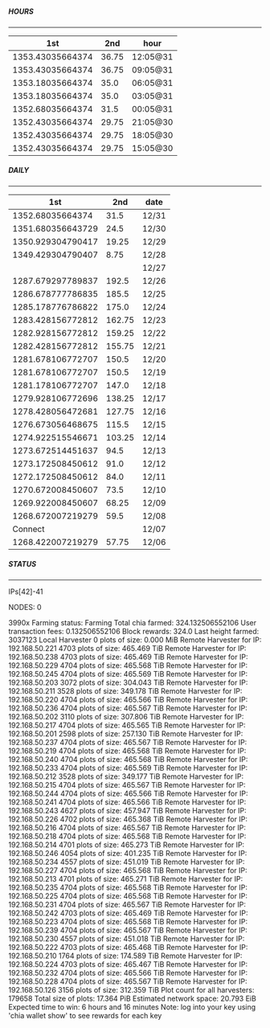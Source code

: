 ##### HOURS
-------

| 1st | 2nd | hour |
|---|----|-----|
|1353.43035664374 | 36.75 | 12:05@31 |
|1353.43035664374 | 36.75 | 09:05@31 |
|1353.18035664374 | 35.0 | 06:05@31 |
|1353.18035664374 | 35.0 | 03:05@31 |
|1352.68035664374 | 31.5 | 00:05@31 |
|1352.43035664374 | 29.75 | 21:05@30 |
|1352.43035664374 | 29.75 | 18:05@30 |
|1352.43035664374 | 29.75 | 15:05@30 |

##### DAILY
-------

| 1st | 2nd | date |
|---|----|-----|
|1352.68035664374 | 31.5 | 12/31 |
|1351.680356643729 | 24.5 | 12/30 |
|1350.929304790417 | 19.25 | 12/29 |
|1349.429304790407 | 8.75 | 12/28 |
| |  | 12/27 |
|1287.679297789837 | 192.5 | 12/26 |
|1286.678777786835 | 185.5 | 12/25 |
|1285.178776786822 | 175.0 | 12/24 |
|1283.428156772812 | 162.75 | 12/23 |
|1282.928156772812 | 159.25 | 12/22 |
|1282.428156772812 | 155.75 | 12/21 |
|1281.678106772707 | 150.5 | 12/20 |
|1281.678106772707 | 150.5 | 12/19 |
|1281.178106772707 | 147.0 | 12/18 |
|1279.928106772696 | 138.25 | 12/17 |
|1278.428056472681 | 127.75 | 12/16 |
|1276.673056468675 | 115.5 | 12/15 |
|1274.922515546671 | 103.25 | 12/14 |
|1273.672514451637 | 94.5 | 12/13 |
|1273.172508450612 | 91.0 | 12/12 |
|1272.172508450612 | 84.0 | 12/11 |
|1270.672008450607 | 73.5 | 12/10 |
|1269.922008450607 | 68.25 | 12/09 |
|1268.672007219279 | 59.5 | 12/08 |
|Connect |  | 12/07 |
|1268.422007219279 | 57.75 | 12/06 |


##### STATUS
-------

IPs[42]-41

NODES: 0


3990x
Farming status: Farming
Total chia farmed: 324.132506552106
User transaction fees: 0.132506552106
Block rewards: 324.0
Last height farmed: 3037123
Local Harvester
   0 plots of size: 0.000 MiB
Remote Harvester for IP: 192.168.50.221
   4703 plots of size: 465.469 TiB
Remote Harvester for IP: 192.168.50.238
   4703 plots of size: 465.469 TiB
Remote Harvester for IP: 192.168.50.229
   4704 plots of size: 465.568 TiB
Remote Harvester for IP: 192.168.50.245
   4704 plots of size: 465.569 TiB
Remote Harvester for IP: 192.168.50.203
   3072 plots of size: 304.043 TiB
Remote Harvester for IP: 192.168.50.211
   3528 plots of size: 349.178 TiB
Remote Harvester for IP: 192.168.50.220
   4704 plots of size: 465.566 TiB
Remote Harvester for IP: 192.168.50.236
   4704 plots of size: 465.567 TiB
Remote Harvester for IP: 192.168.50.202
   3110 plots of size: 307.806 TiB
Remote Harvester for IP: 192.168.50.217
   4704 plots of size: 465.565 TiB
Remote Harvester for IP: 192.168.50.201
   2598 plots of size: 257.130 TiB
Remote Harvester for IP: 192.168.50.237
   4704 plots of size: 465.567 TiB
Remote Harvester for IP: 192.168.50.219
   4704 plots of size: 465.568 TiB
Remote Harvester for IP: 192.168.50.240
   4704 plots of size: 465.568 TiB
Remote Harvester for IP: 192.168.50.233
   4704 plots of size: 465.569 TiB
Remote Harvester for IP: 192.168.50.212
   3528 plots of size: 349.177 TiB
Remote Harvester for IP: 192.168.50.215
   4704 plots of size: 465.567 TiB
Remote Harvester for IP: 192.168.50.244
   4704 plots of size: 465.566 TiB
Remote Harvester for IP: 192.168.50.241
   4704 plots of size: 465.566 TiB
Remote Harvester for IP: 192.168.50.243
   4627 plots of size: 457.947 TiB
Remote Harvester for IP: 192.168.50.226
   4702 plots of size: 465.368 TiB
Remote Harvester for IP: 192.168.50.216
   4704 plots of size: 465.567 TiB
Remote Harvester for IP: 192.168.50.218
   4704 plots of size: 465.568 TiB
Remote Harvester for IP: 192.168.50.214
   4701 plots of size: 465.273 TiB
Remote Harvester for IP: 192.168.50.246
   4054 plots of size: 401.235 TiB
Remote Harvester for IP: 192.168.50.234
   4557 plots of size: 451.019 TiB
Remote Harvester for IP: 192.168.50.227
   4704 plots of size: 465.568 TiB
Remote Harvester for IP: 192.168.50.213
   4701 plots of size: 465.271 TiB
Remote Harvester for IP: 192.168.50.235
   4704 plots of size: 465.568 TiB
Remote Harvester for IP: 192.168.50.225
   4704 plots of size: 465.568 TiB
Remote Harvester for IP: 192.168.50.231
   4704 plots of size: 465.567 TiB
Remote Harvester for IP: 192.168.50.242
   4703 plots of size: 465.469 TiB
Remote Harvester for IP: 192.168.50.223
   4704 plots of size: 465.568 TiB
Remote Harvester for IP: 192.168.50.239
   4704 plots of size: 465.567 TiB
Remote Harvester for IP: 192.168.50.230
   4557 plots of size: 451.018 TiB
Remote Harvester for IP: 192.168.50.222
   4703 plots of size: 465.468 TiB
Remote Harvester for IP: 192.168.50.210
   1764 plots of size: 174.589 TiB
Remote Harvester for IP: 192.168.50.224
   4703 plots of size: 465.467 TiB
Remote Harvester for IP: 192.168.50.232
   4704 plots of size: 465.566 TiB
Remote Harvester for IP: 192.168.50.228
   4704 plots of size: 465.567 TiB
Remote Harvester for IP: 192.168.50.126
   3156 plots of size: 312.359 TiB
Plot count for all harvesters: 179658
Total size of plots: 17.364 PiB
Estimated network space: 20.793 EiB
Expected time to win: 6 hours and 16 minutes
Note: log into your key using 'chia wallet show' to see rewards for each key
